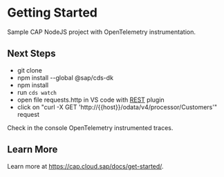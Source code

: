 # Getting Started

Sample CAP NodeJS project with OpenTelemetry instrumentation.

## Next Steps
- git clone
- npm install --global @sap/cds-dk
- npm install
- run `cds watch`
- open file requests.http in VS code with [REST](https://marketplace.visualstudio.com/items?itemName=humao.rest-client) plugin
- click on "curl -X GET 'http://{{host}}/odata/v4/processor/Customers'" request

Check in the console OpenTelemetry instrumented traces.

## Learn More

Learn more at https://cap.cloud.sap/docs/get-started/.
